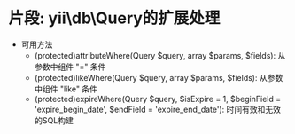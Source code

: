 # 片段: yii\db\Query的扩展处理

- 可用方法
    - (protected)attributeWhere(Query $query, array $params, $fields): 从参数中组件 "=" 条件
    - (protected)likeWhere(Query $query, array $params, $fields): 从参数中组件 "like" 条件
    - (protected)expireWhere(Query $query, $isExpire = 1, $beginField = 'expire_begin_date', $endField = 'expire_end_date'): 时间有效和无效的SQL构建
